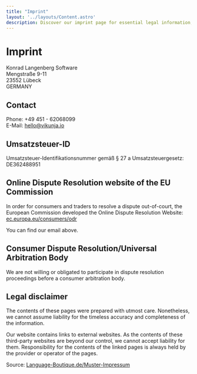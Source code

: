 ```yaml
---
title: "Imprint"
layout: '../layouts/Content.astro'
description: Discover our imprint page for essential legal information, publication details, and contact information for our organization.
---
```


# Imprint

Konrad Langenberg Software<br/>
Mengstraße 9-11<br/>
23552 Lübeck<br/>
GERMANY

## Contact

Phone: +49 451 - 62068099<br/>
E-Mail: <a href="mailto:hello@vikunja.io">hello@vikunja.io</a>

## Umsatzsteuer-ID

Umsatzsteuer-Identifikationsnummer gemäß § 27 a Umsatzsteuergesetz: DE362488951

## Online Dispute Resolution website of the EU Commission

In order for consumers and traders to resolve a dispute out-of-court, the European Commission developed the
Online Dispute Resolution Website: [ec.europa.eu/consumers/odr](https://www.ec.europa.eu/consumers/odr)

You can find our email above.

## Consumer Dispute Resolution/Universal Arbitration Body

We are not willing or obligated to participate in dispute resolution proceedings before a
consumer arbitration body.

## Legal disclaimer

The contents of these pages were prepared with utmost care. Nonetheless, we cannot assume liability for the
timeless accuracy and completeness of the information.

Our website contains links to external websites. As the contents of these third-party websites are beyond our
control, we cannot accept liability for them. Responsibility for the contents of the linked pages is always held
by the provider or operator of the pages.

Source: <a href="https://language-boutique.de/muster-impressum" target="_blank" rel="noopener">Language-Boutique.de/Muster-Impressum</a>